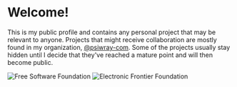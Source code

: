 # Welcome!

This is my public profile and contains any personal project that may
be relevant to anyone. Projects that might receive collaboration are
mostly found in my organization, [@psiwray-com](https://github.com/psiwray-com).
Some of the projects usually stay hidden until I decide that they've
reached a mature point and will then become public.

![Free Software Foundation](https://static.fsf.org/nosvn/associate/crm/5003161.png "Free Software Foundation")
![Electronic Frontier Foundation](https://www.eff.org/sites/default/files/eff-join.png "Electronic Frontier Foundation")
